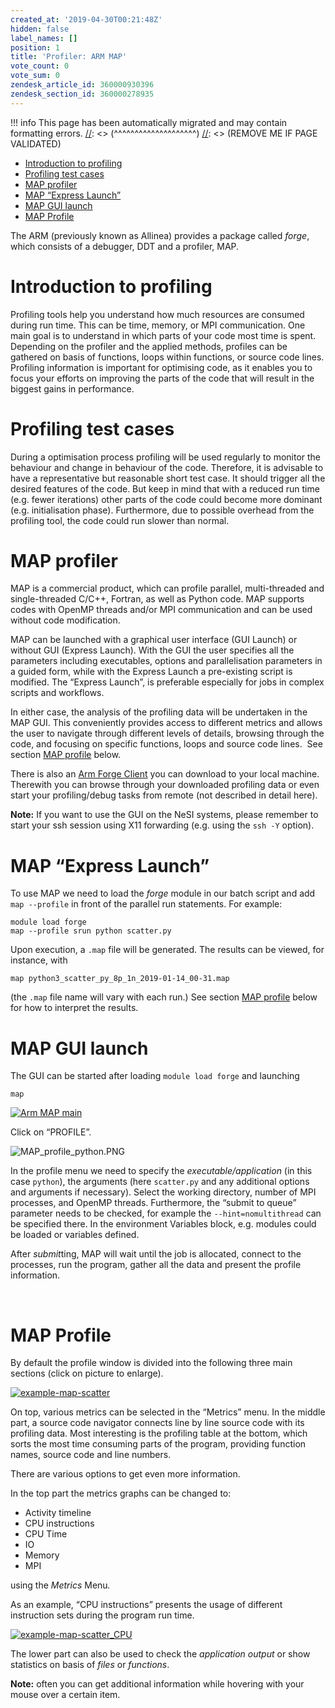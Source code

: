 ```yaml
---
created_at: '2019-04-30T00:21:48Z'
hidden: false
label_names: []
position: 1
title: 'Profiler: ARM MAP'
vote_count: 0
vote_sum: 0
zendesk_article_id: 360000930396
zendesk_section_id: 360000278935
---
```



[//]: <> (REMOVE ME IF PAGE VALIDATED)
[//]: <> (vvvvvvvvvvvvvvvvvvvv)
!!! info
    This page has been automatically migrated and may contain formatting errors.
[//]: <> (^^^^^^^^^^^^^^^^^^^^)
[//]: <> (REMOVE ME IF PAGE VALIDATED)
<ul>
<li><a href="#introduction-to-profiling" target="_self">Introduction to profiling</a></li>
<li><a href="#h_23e5a159-4e9c-4f25-9395-53f03e1187f7" target="_self">Profiling test cases</a></li>
<li><a href="#h_e444a43e-f0a5-45a5-8ed2-8bd06abae1a9" target="_self">MAP profiler</a></li>
<li><a href="#using-the-express-launch" target="_self">MAP “Express Launch”</a></li>
<li><a href="#h_f78992f8-3f55-4b6f-ac5f-8bc82ff16873" target="_self">MAP GUI launch</a></li>
<li><a href="#map-profile" target="_self">MAP Profile</a></li>
</ul>
<p>The ARM (previously known as Allinea) provides a package called <em>forge</em>, which consists of a debugger, DDT and a profiler, MAP.</p>
<h1 id="introduction-to-profiling">Introduction to profiling</h1>
<p>Profiling tools help you understand how much resources are consumed during run time. This can be time, memory, or MPI communication. One main goal is to understand in which parts of your code most time is spent. Depending on the profiler and the applied methods, profiles can be gathered on basis of<span class="wysiwyg-color-black"> functions, loops within functions, or source code lines. </span>Profiling information is important for optimising code, as it enables you to focus your efforts on improving the parts of the code that will result in the biggest gains in performance.</p>
<h1 id="h_23e5a159-4e9c-4f25-9395-53f03e1187f7">Profiling test cases</h1>
<p>During a optimisation process profiling will be used regularly to monitor the behaviour and change in behaviour of the code. Therefore, it is advisable to have a representative but reasonable short test case. It should trigger all the desired features of the code. But keep in mind that with a reduced run time (e.g. fewer iterations) other parts of the code could become more dominant (e.g. initialisation phase). Furthermore, due to possible overhead from the profiling tool, the code could run slower than normal.</p>
<h1 id="h_e444a43e-f0a5-45a5-8ed2-8bd06abae1a9">MAP profiler</h1>
<p>MAP is a commercial product, which can profile parallel, multi-threaded and single-threaded C/C++, Fortran, as well as Python code. MAP supports codes with OpenMP threads and/or MPI communication and can be used without code modification.</p>
<p>MAP can be launched with a graphical user interface (GUI Launch) or without GUI (Express Launch). With the GUI the user specifies all the parameters including executables, options and parallelisation parameters in a guided form, while with the Express Launch a pre-existing script is modified. <span class="wysiwyg-color-black">The “Express Launch”, is preferable especially for jobs in complex scripts and workflows.</span></p>
<p><span class="wysiwyg-color-black">In either case, the analysis of the profiling data will be undertaken in the MAP GUI. This conveniently provides access to different metrics and allows</span> <span class="wysiwyg-color-black">the user to navigate through different levels of details, browsing through the code, and focusing on specific functions, loops and source code lines.  See section <a href="#map-profile" target="_self">MAP profile</a> below.</span></p>
<p><span class="wysiwyg-color-black">There is also an <a href="https://developer.arm.com/tools-and-software/server-and-hpc/arm-architecture-tools/downloads/download-arm-forge" target="_self">Arm Forge Client</a> you can download to your local machine. Therewith you can browse through your downloaded profiling data or even start your profiling/debug tasks from remote (not described in detail here).</span></p>
<p><span class="wysiwyg-color-black"><strong>Note:</strong> If you want to use the GUI on the NeSI systems, please remember to start your ssh session using X11 forwarding (e.g. using the <code>ssh -Y</code> option).</span></p>
<h1 id="using-the-express-launch">MAP “Express Launch”</h1>
<p>To use MAP we need to load the <em>forge</em> module in our batch script and add <code class="highlighter-rouge">map --profile</code> in front of the parallel run statements. For example:</p>
<div class="highlighter-rouge">
<div class="highlight">
<pre class="highlight"><code>module load forge
map --profile srun python scatter.py
</code></pre>
</div>
</div>
<p>Upon execution, a <code class="highlighter-rouge">.map</code> file will be generated. The results can be viewed, for instance, with</p>
<div class="highlighter-rouge">
<div class="highlight">
<pre class="highlight"><code>map python3_scatter_py_8p_1n_2019-01-14_00-31.map
</code></pre>
</div>
</div>
<p>(the <code class="highlighter-rouge">.map</code> file name will vary with each run.) See section <a href="#map-profile" target="_self">MAP profile</a> below for how to interpret the results.</p>
<h1 id="h_f78992f8-3f55-4b6f-ac5f-8bc82ff16873">MAP GUI launch</h1>
<p>The GUI can be started after loading <code class="highlighter-rouge">module load forge</code> and launching</p>
<div class="highlighter-rouge">
<div class="highlight">
<pre class="highlight"><code>map
</code></pre>
</div>
</div>
<p><a href="https://nesi.github.io/perf-training/python-scatter/images/ARM_MAP_main.png"><img src="https://nesi.github.io/perf-training/python-scatter/images/ARM_MAP_main.png" alt="Arm MAP main"></a></p>
<p>Click on “PROFILE”.</p>
<p><img src="https://support.nesi.org.nz/hc/article_attachments/360002074056/MAP_profile_python.PNG" alt="MAP_profile_python.PNG"></p>
<p>In the profile menu we need to specify the<em> executable/application</em> (in this case <code class="highlighter-rouge">python</code>), the arguments (here <code class="highlighter-rouge">scatter.py</code> and any additional options and arguments if necessary). Select the working directory, number of MPI processes, and OpenMP threads. Furthermore, the “submit to queue” parameter needs to be checked, for example the <code class="highlighter-rouge">--hint=nomultithread</code> can be specified there. In the environment Variables block, e.g. modules could be loaded or variables defined.</p>
<p>After <em>submit</em>ting, MAP will wait until the job is allocated, connect to the processes, run the program, gather all the data and present the profile information.</p>
<p> </p>
<h1 id="map-profile">MAP Profile</h1>
<p>By default the profile window is divided into the following three main sections (click on picture to enlarge).</p>
<p><a href="https://nesi.github.io/perf-training/python-scatter/images/ARM_MAP_scatter_mpi.png"><img src="https://nesi.github.io/perf-training/python-scatter/images/ARM_MAP_scatter_mpi.png" alt="example-map-scatter"></a></p>
<p>On top, various metrics can be selected in the “Metrics” menu. In the middle part, a source code navigator connects line by line source code with its profiling data. Most interesting is the profiling table at the bottom, which sorts the most time consuming parts of the program, providing function names, source code and line numbers.</p>
<p>There are various options to get even more information.</p>
<p>In the top part the metrics graphs can be changed to:</p>
<ul>
<li>Activity timeline</li>
<li>CPU instructions</li>
<li>CPU Time</li>
<li>IO</li>
<li>Memory</li>
<li>MPI</li>
</ul>
<p>using the <em>Metrics</em> Menu<em>. </em></p>
<p>As an example, “CPU instructions” presents the usage of different instruction sets during the program run time.</p>
<p><a href="https://nesi.github.io/perf-training/python-scatter/images/ARM_MAP_scatter_mpi_CPU.png"><img src="https://nesi.github.io/perf-training/python-scatter/images/ARM_MAP_scatter_mpi_CPU.png" alt="example-map-scatter_CPU"></a></p>
<p>The lower part can also be used to check the <em>application output</em> or show statistics on basis of <em>files</em> or <em>functions</em>.</p>
<p><strong>Note:</strong> often you can get additional information while hovering with your mouse over a certain item.</p>